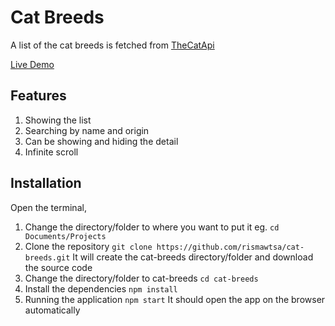 # Cat Breeds

A list of the cat breeds is fetched from [TheCatApi](https://docs.thecatapi.com/api-reference/breeds/breeds-list)

[Live Demo](https://cat-breeds-green.vercel.app/)

## Features

1. Showing the list
2. Searching by name and origin
3. Can be showing and hiding the detail
4. Infinite scroll

## Installation

Open the terminal,

1. Change the directory/folder to where you want to put it
   eg. `cd Documents/Projects`
2. Clone the repository
   `git clone https://github.com/rismawtsa/cat-breeds.git`
   It will create the cat-breeds directory/folder and download the source code
3. Change the directory/folder to cat-breeds
   `cd cat-breeds`
4. Install the dependencies
   `npm install`
5. Running the application
   `npm start`
   It should open the app on the browser automatically
